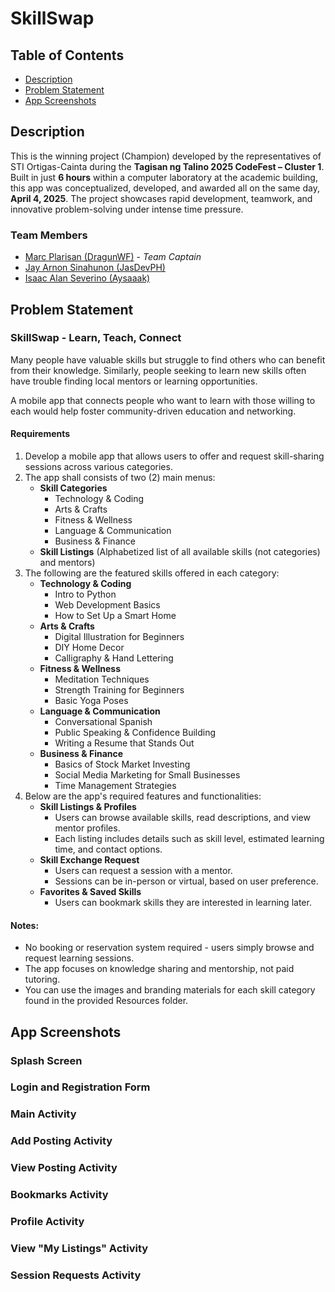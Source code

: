 # SkillSwap

## Table of Contents

- [Description](#description)
- [Problem Statement](#problem-statement)
- [App Screenshots](#app-screenshots)

## Description

This is the winning project (Champion) developed by the representatives of STI Ortigas-Cainta during the **Tagisan ng Talino 2025 CodeFest – Cluster 1**. Built in just **6 hours** within a computer laboratory at the academic building, this app was conceptualized, developed, and awarded all on the same day, **April 4, 2025**. The project showcases rapid development, teamwork, and innovative problem-solving under intense time pressure.

### Team Members

- [Marc Plarisan (DragunWF)](https://github.com/DragunWF) - _Team Captain_
- [Jay Arnon Sinahunon (JasDevPH)](https://github.com/JasDevPH)
- [Isaac Alan Severino (Aysaaak)](https://github.com/Aysaaak)

## Problem Statement

### SkillSwap - Learn, Teach, Connect

Many people have valuable skills but struggle to find others who can benefit from their knowledge. Similarly, people seeking to learn new skills often have trouble finding local mentors or learning opportunities.

A mobile app that connects people who want to learn with those willing to each would help foster community-driven education and networking.

#### Requirements

1. Develop a mobile app that allows users to offer and request skill-sharing sessions across various categories.
2. The app shall consists of two (2) main menus:
   - **Skill Categories**
     - Technology & Coding
     - Arts & Crafts
     - Fitness & Wellness
     - Language & Communication
     - Business & Finance
   - **Skill Listings** (Alphabetized list of all available skills (not categories) and mentors)
3. The following are the featured skills offered in each category:
   - **Technology & Coding**
     - Intro to Python
     - Web Development Basics
     - How to Set Up a Smart Home
   - **Arts & Crafts**
     - Digital Illustration for Beginners
     - DIY Home Decor
     - Calligraphy & Hand Lettering
   - **Fitness & Wellness**
     - Meditation Techniques
     - Strength Training for Beginners
     - Basic Yoga Poses
   - **Language & Communication**
     - Conversational Spanish
     - Public Speaking & Confidence Building
     - Writing a Resume that Stands Out
   - **Business & Finance**
     - Basics of Stock Market Investing
     - Social Media Marketing for Small Businesses
     - Time Management Strategies
4. Below are the app's required features and functionalities:
   - **Skill Listings & Profiles**
     - Users can browse available skills, read descriptions, and view mentor profiles.
     - Each listing includes details such as skill level, estimated learning time, and contact options.
   - **Skill Exchange Request**
     - Users can request a session with a mentor.
     - Sessions can be in-person or virtual, based on user preference.
   - **Favorites & Saved Skills**
     - Users can bookmark skills they are interested in learning later.

#### Notes:

- No booking or reservation system required - users simply browse and request learning sessions.
- The app focuses on knowledge sharing and mentorship, not paid tutoring.
- You can use the images and branding materials for each skill category found in the provided Resources folder.

## App Screenshots

### Splash Screen

### Login and Registration Form

### Main Activity

### Add Posting Activity

### View Posting Activity

### Bookmarks Activity

### Profile Activity

### View "My Listings" Activity

### Session Requests Activity
